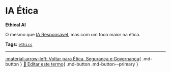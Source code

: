 # IA Ética

**Ethical AI**

O mesmo que [IA Responsável](../etica-seguranca-governanca/ia-responsavel.md), mas com um foco maior na ética.


**Tags:** [`ethics`](../tags.md#ethics)

---

[:material-arrow-left: Voltar para Ética, Segurança e Governança](index.md){ .md-button }
[📝 Editar este termo](https://github.com/seu-usuario/glossario-ia/edit/main/glossario.yaml){ .md-button .md-button--primary }
